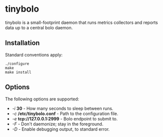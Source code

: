 tinybolo
========

tinybolo is a small-footprint daemon that runs metrics collectors
and reports data up to a central bolo daemon.

Installation
------------

Standard conventions apply:

    ./configure
    make
    make install

Options
-------

The following options are supported:

  - _-i_ **30** - How many seconds to sleep between runs.
  - _-c_ **/etc/tinybolo.conf** - Path to the configuration file.
  - _-e_ **tcp://127.0.0.1:2999** - Bolo endpoint to submit to.
  - _-F_ - Don't daemonize; stay in the foreground.
  - _-D_ - Enable debugging output, to standard error.
